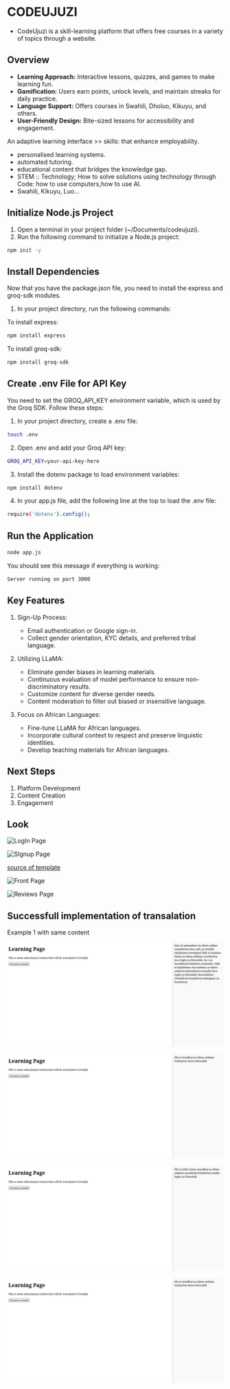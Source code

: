 # CODEUJUZI

+ CodeUjuzi is a skill-learning platform that offers free courses in a variety of
topics through a website.

##  Overview
+ **Learning Approach:** Interactive lessons, quizzes, and games to make learning fun.
+ **Gamification:** Users earn points, unlock levels, and maintain streaks for daily practice.
+ **Language Support:** Offers courses in Swahili, Dholuo, Kikuyu, and others.
+ **User-Friendly Design:** Bite-sized lessons for accessibility and engagement.

An adaptive learning interface >> skills: that enhance employability.
+ personalised learning systems.
+ automated tutoring.
+ educational content that bridges the knowledge gap.
+ STEM :: Technology; How to solve solutions using technology through Code: how to use computers,how to use AI.
+ Swahili, Kikuyu, Luo...

## Initialize Node.js Project
1. Open a terminal in your project folder (~/Documents/codeujuzi).
2. Run the following command to initialize a Node.js project:
```bash
npm init -y
```

##  Install Dependencies
Now that you have the package.json file, you need to install the express and groq-sdk modules.

1. In your project directory, run the following commands:

 To install express:
 ```bash
 npm install express
```
To install groq-sdk:
```bash
npm install groq-sdk
```
##  Create .env File for API Key

You need to set the GROQ_API_KEY environment variable, which is used by the Groq SDK. Follow these steps:

1. In your project directory, create a .env file:
```bash
touch .env
```
2. Open .env and add your Groq API key:
```bash
GROQ_API_KEY=your-api-key-here
```
3. Install the dotenv package to load environment variables:
```bash
npm install dotenv
```
4. In your app.js file, add the following line at the top to load the .env file:
```bash
require('dotenv').config();
```
## Run the Application
```bash
node app.js
```
You should see this message if everything is working:
```bash
Server running on port 3000
```

## Key Features

1. Sign-Up Process:
    - Email authentication or Google sign-in.
    - Collect gender orientation, KYC details, and preferred tribal language.

2. Utilizing LLaMA:
    - Eliminate gender biases in learning materials.
    - Continuous evaluation of model performance to ensure non-discriminatory results.
    - Customize content for diverse gender needs.
    - Content moderation to filter out biased or insensitive language.

3. Focus on African Languages:
    - Fine-tune LLaMA for African languages.
    - Incorporate cultural context to respect and preserve linguistic identities.
    - Develop teaching materials for African languages.


## Next Steps
1. Platform Development
2. Content Creation
3. Engagement

## Look
![LogIn Page](static/login.png)

![SIgnup Page](static/signup.png)

[source of template  ](https://themes.getbootstrap.com/preview/?theme_id=103332)

![Front Page](static/frontpage.png)

![Reviews Page](static/reviewpage.png)


## Successfull implementation of transalation
Example 1 with same content

![swahili Page](static/translate1.png)

![swahili Page](static/translate3.png)

![swahili Page](static/translate4.png)

![swahili Page](static/translate5.png)


